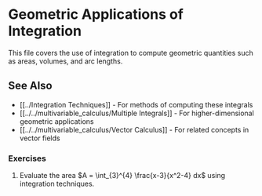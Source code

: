 ---
---

# Geometric Applications of Integration

This file covers the use of integration to compute geometric quantities such as areas, volumes, and arc lengths.


## See Also
- [[../Integration Techniques]] - For methods of computing these integrals
- [[../../multivariable_calculus/Multiple Integrals]] - For higher-dimensional geometric applications
- [[../../multivariable_calculus/Vector Calculus]] - For related concepts in vector fields
### Exercises

1. Evaluate the area $A = \int_{3}^{4} \frac{x-3}{x^2-4} dx$ using integration techniques.